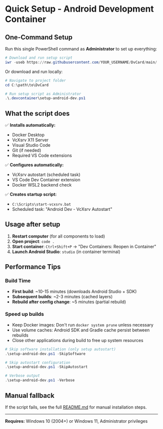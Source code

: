 # Quick Setup - Android Development Container

## One-Command Setup

Run this single PowerShell command as **Administrator** to set up everything:

```powershell
# Download and run setup script
iwr -useb https://raw.githubusercontent.com/YOUR_USERNAME/DvCard/main/.devcontainer/setup-android-dev.ps1 | iex
```

Or download and run locally:

```powershell
# Navigate to project folder
cd C:\path\to\DvCard

# Run setup script as Administrator
.\.devcontainer\setup-android-dev.ps1
```

## What the script does

✅ **Installs automatically:**
- Docker Desktop
- VcXsrv X11 Server  
- Visual Studio Code
- Git (if needed)
- Required VS Code extensions

✅ **Configures automatically:**
- VcXsrv autostart (scheduled task)
- VS Code Dev Container extension
- Docker WSL2 backend check

✅ **Creates startup script:**
- `C:\Scripts\start-vcxsrv.bat`
- Scheduled task: "Android Dev - VcXsrv Autostart"

## Usage after setup

1. **Restart computer** (for all components to load)
2. **Open project**: `code .`
3. **Start container**: `Ctrl+Shift+P` → "Dev Containers: Reopen in Container"  
4. **Launch Android Studio**: `studio` (in container terminal)

## Performance Tips

### Build Time
- **First build**: ~10-15 minutes (downloads Android Studio + SDK)
- **Subsequent builds**: ~2-3 minutes (cached layers)
- **Rebuild after config change**: ~5 minutes (partial rebuild)

### Speed up builds
- Keep Docker images: Don't run `docker system prune` unless necessary
- Use volume caches: Android SDK and Gradle cache persist between rebuilds
- Close other applications during build to free up system resources

```powershell
# Skip software installation (only setup autostart)
.\setup-android-dev.ps1 -SkipSoftware

# Skip autostart configuration
.\setup-android-dev.ps1 -SkipAutostart

# Verbose output
.\setup-android-dev.ps1 -Verbose
```

## Manual fallback

If the script fails, see the full [README.md](README.md) for manual installation steps.

---

**Requires:** Windows 10 (2004+) or Windows 11, Administrator privileges
